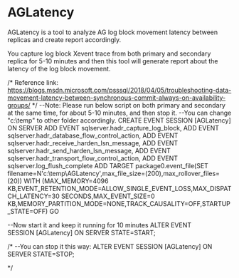 # AGLatency

AGLatency is a tool to analyze AG log block movement latency between replicas and create report accordingly.

You capture log block Xevent trace from both primary and secondary replica for 5-10 minutes and then this tool will 
generate report about the latency of the log block movement.

/*
Reference link:
https://blogs.msdn.microsoft.com/psssql/2018/04/05/troubleshooting-data-movement-latency-between-synchronous-commit-always-on-availability-groups/
*/
--Note: Please run below script on both primary and secondary at the same time, for about 5-10 minutes, and then stop it.
--You can change "c:\temp\" to other folder accordingly.
CREATE EVENT SESSION [AGLatency] ON SERVER 
ADD EVENT sqlserver.hadr_capture_log_block,
ADD EVENT sqlserver.hadr_database_flow_control_action,
ADD EVENT sqlserver.hadr_receive_harden_lsn_message,
ADD EVENT sqlserver.hadr_send_harden_lsn_message,
ADD EVENT sqlserver.hadr_transport_flow_control_action,
ADD EVENT sqlserver.log_flush_complete 
ADD TARGET package0.event_file(SET filename=N'c:\temp\AGLatency',max_file_size=(200),max_rollover_files=(20))
WITH (MAX_MEMORY=4096 KB,EVENT_RETENTION_MODE=ALLOW_SINGLE_EVENT_LOSS,MAX_DISPATCH_LATENCY=30 SECONDS,MAX_EVENT_SIZE=0 KB,MEMORY_PARTITION_MODE=NONE,TRACK_CAUSALITY=OFF,STARTUP_STATE=OFF)
GO




--Now start it and keep it running for 10 minutes
ALTER EVENT SESSION [AGLatency] ON SERVER STATE=START; 

/*
--You can stop it this way:
ALTER EVENT SESSION [AGLatency] ON SERVER STATE=STOP; 

*/
